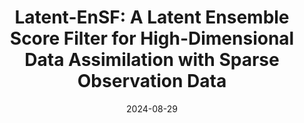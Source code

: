 ---
title: "Latent-EnSF: A Latent Ensemble Score Filter for High-Dimensional Data Assimilation with Sparse Observation Data"
collection: publications
category: preprints
permalink: /publication/2024-ld-ensf
excerpt: 'Accurate modeling and prediction of complex physical systems often rely on data assimilation techniques to correct errors inherent in model simulations. Traditional methods like the Ensemble Kalman Filter (EnKF) and its variants as well as the recently developed Ensemble Score Filters (EnSF) face significant challenges when dealing with high-dimensional and nonlinear Bayesian filtering problems with sparse observations, which are ubiquitous in real-world applications. In this paper, we propose a novel data assimilation method, Latent-EnSF, which leverages EnSF with efficient and consistent latent representations of the full states and sparse observations to address the joint challenges of high dimensionlity in states and high sparsity in observations for nonlinear Bayesian filtering. We introduce a coupled Variational Autoencoder (VAE) with two encoders to encode the full states and sparse observations in a consistent way guaranteed by a latent distribution matching and regularization as well as a consistent state reconstruction. With comparison to several methods, we demonstrate the higher accuracy, faster convergence, and higher efficiency of Latent-EnSF for two challenging applications with complex models in shallow water wave propagation and medium-range weather forecasting, for highly sparse observations in both space and time.'
date: 2024-08-29
venue: 'Arxiv'
status: ""
authors: 'Phillip Si, Peng Chen'
paperurl: 'https://arxiv.org/abs/2409.00127'
---